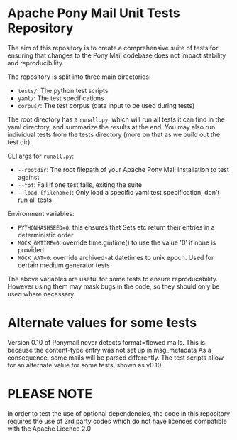 # Apache Pony Mail Unit Tests Repository

The aim of this repository is to create a comprehensive suite of tests for ensuring 
that changes to the Pony Mail codebase does not impact stability and reproducibility.

The repository is split into three main directories:

- `tests/`: The python test scripts
- `yaml/`: The test specifications
- `corpus/`: The test corpus (data input to be used during tests)

The root directory has a `runall.py`, which will run all tests it can find in the 
yaml directory, and summarize the results at the end. You may also run individual 
tests from the tests directory (more on that as we build out the test dir).

CLI args for `runall.py`:
- `--rootdir`: The root filepath of your Apache Pony Mail installation to test against
- `--fof`: Fail if one test fails, exiting the suite
- `--load [filename]`: Only load a specific yaml test specification, don't run all tests

Environment variables:
- `PYTHONHASHSEED=0`: this ensures that Sets etc return their entries in a deterministic order
- `MOCK_GMTIME=0`: override time.gmtime() to use the value '0' if none is provided
- `MOCK_AAT=0`: override archived-at datetimes to unix epoch. Used for certain medium generator tests
  
The above variables are useful for some tests to ensure reproducability.
However using them may mask bugs in the code, so they should only be used where necessary.

Alternate values for some tests
===============================
Version 0.10 of Ponymail never detects format=flowed mails.
This is because the content-type entry was not set up in msg_metadata
As a consequence, some mails will be parsed differently.
The test scripts allow for an alternate value for some tests, shown as v0.10.

PLEASE NOTE
===========
In order to test the use of optional dependencies, the code in this repository requires
the use of 3rd party codes which do not have licences compatible with the Apache Licence 2.0
